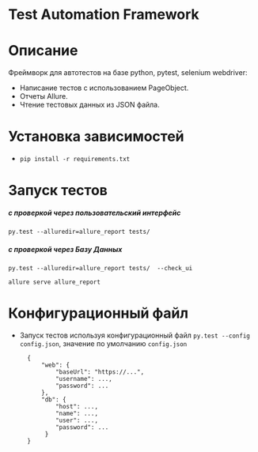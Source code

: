 # Test Automation Framework

Описание
==========================
Фреймворк для автотестов на базе python, pytest, selenium webdriver:

* Написание тестов с использованием PageObject.
* Отчеты Allure.
* Чтение тестовых данных из JSON файла.

Установка зависимостей
=====================
* ``pip install -r requirements.txt``


Запуск тестов
==================
##### с проверкой через пользовательский интерфейс
``py.test --alluredir=allure_report tests/``

##### с проверкой через Базу Данных
``py.test --alluredir=allure_report tests/  --check_ui``

``allure serve allure_report``

Конфигурационный файл
==================
* Запуск тестов используя конфигурационный файл ``py.test --config config.json``, значение по умолчанию ``config.json``

		{
		    "web": {
		        "baseUrl": "https://...",
		        "username": ...,
		        "password": ...
		    },
		    "db": {
                "host": ...,
                "name": ...,
                "user": ...,
                "password": ...
             }
		}


